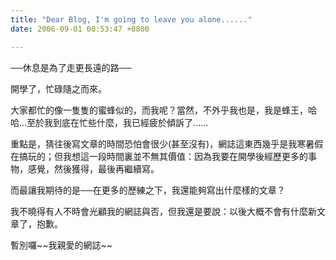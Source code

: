 ```yaml
---
title: "Dear Blog, I'm going to leave you alone......"
date: 2006-09-01 00:53:47 +0800

---
```

<p>──休息是為了走更長遠的路──</p><p>開學了，忙碌隨之而來。</p><p>大家都忙的像一隻隻的蜜蜂似的，而我呢？當然，不外乎我也是，我是蜂王，哈哈...至於我到底在忙些什麼，我已經疲於傾訴了......</p><p>重點是，猜往後寫文章的時間恐怕會很少(甚至沒有)，網誌這東西幾乎是我寒暑假在搞玩的；但我想這一段時間裏並不無其價值：因為我要在開學後經歷更多的事物，感覺，然後獲得，最後再繼續寫。</p><p>而最讓我期待的是──在更多的歷練之下，我還能夠寫出什麼樣的文章？</p><p>我不曉得有人不時會光顧我的網誌與否，但我還是要說：以後大概不會有什麼新文章了，抱歉。</p><p>暫別囉~~我親愛的網誌~~</p>
